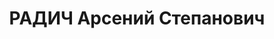 ---
title: РАДИЧ Арсений Степанович
description: секретарь Кировского райкома ВКП(б) города Ростова-на-Дону
---